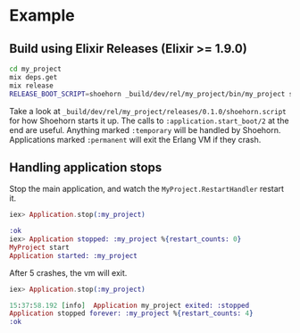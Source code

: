# Example

## Build using Elixir Releases (Elixir >= 1.9.0)

```bash
cd my_project
mix deps.get
mix release
RELEASE_BOOT_SCRIPT=shoehorn _build/dev/rel/my_project/bin/my_project start_iex
```

Take a look at `_build/dev/rel/my_project/releases/0.1.0/shoehorn.script` for
how Shoehorn starts it up. The calls to `:application.start_boot/2` at the end
are useful. Anything marked `:temporary` will be handled by Shoehorn.
Applications marked `:permanent` will exit the Erlang VM if they crash.

## Handling application stops

Stop the main application, and watch the `MyProject.RestartHandler` restart it.

```elixir
iex> Application.stop(:my_project)

:ok
iex> Application stopped: :my_project %{restart_counts: 0}
MyProject start
Application started: :my_project
```

After 5 crashes, the vm will exit.

```elixir
iex> Application.stop(:my_project)

15:37:58.192 [info]  Application my_project exited: :stopped
Application stopped forever: :my_project %{restart_counts: 4}
:ok
```
